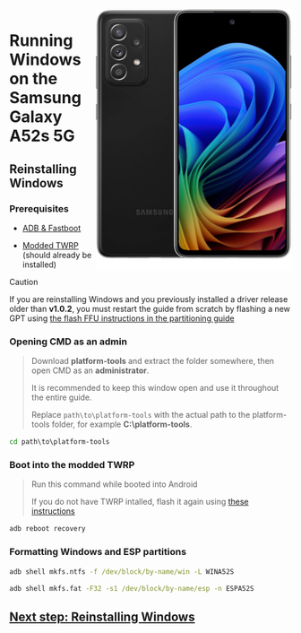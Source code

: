 <img align="right" src="https://github.com/n00b69/woa-a52s/blob/main/a52s.png" width="350" alt="Windows 11 running on a52sxq">

# Running Windows on the Samsung Galaxy A52s 5G

## Reinstalling Windows

### Prerequisites
- [ADB & Fastboot](https://developer.android.com/studio/releases/platform-tools)

- [Modded TWRP](https://github.com/n00b69/woa-a52s/releases/tag/Recovery) (should already be installed)

> [!Caution]
> If you are reinstalling Windows and you previously installed a driver release older than **v1.0.2**, you must restart the guide from scratch by flashing a new GPT using [the flash FFU instructions in the partitioning guide](1-partition.md#booting-into-ufp-mode)

### Opening CMD as an admin
> Download **platform-tools** and extract the folder somewhere, then open CMD as an **administrator**.
>
> It is recommended to keep this window open and use it throughout the entire guide.
> 
> Replace `path\to\platform-tools` with the actual path to the platform-tools folder, for example **C:\platform-tools**.
```cmd
cd path\to\platform-tools
```

### Boot into the modded TWRP
> Run this command while booted into Android
>
> If you do not have TWRP intalled, flash it again using [these instructions](1-partition.md#flash-twrp-recovery)
```cmd
adb reboot recovery
```

### Formatting Windows and ESP partitions
```cmd
adb shell mkfs.ntfs -f /dev/block/by-name/win -L WINA52S
```

```cmd
adb shell mkfs.fat -F32 -s1 /dev/block/by-name/esp -n ESPA52S
```

## [Next step: Reinstalling Windows](3-install.md)



